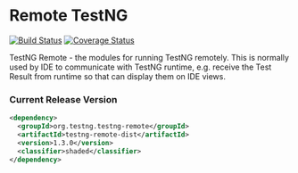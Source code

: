 Remote TestNG
====

[![Build Status](http://img.shields.io/travis/testng-team/testng-remote.svg)](https://travis-ci.org/testng-team/testng-remote)
[![Coverage Status](https://coveralls.io/repos/github/testng-team/testng-remote/badge.svg)](https://coveralls.io/github/testng-team/testng-remote)

TestNG Remote - the modules for running TestNG remotely. This is normally used by IDE to communicate with TestNG runtime, e.g. receive the Test Result from runtime so that can display them on IDE views.

### Current Release Version

```xml
<dependency>
  <groupId>org.testng.testng-remote</groupId>
  <artifactId>testng-remote-dist</artifactId>
  <version>1.3.0</version>
  <classifier>shaded</classifier>
</dependency>
```
